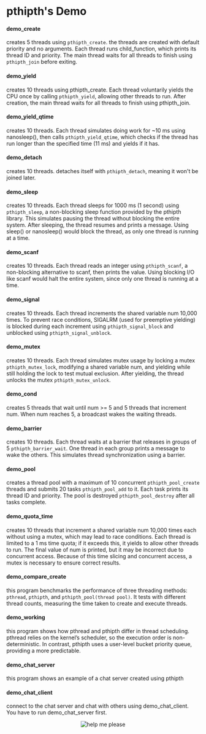 # pthipth's Demo

#### demo_create
creates 5 threads using ```pthipth_create```. the threads are created with default priority and no arguments.
Each thread runs child_function, which prints its thread ID and priority.
The main thread waits for all threads to finish using ```pthipth_join``` before exiting.

#### demo_yield
creates 10 threads using pthipth_create. Each thread voluntarily yields the CPU once by calling ```pthipth_yield```,
allowing other threads to run. After creation, the main thread waits for all threads to finish using pthipth_join.

#### demo_yield_qtime
creates 10 threads. Each thread simulates doing work for ~10 ms using nanosleep(),
then calls ```pthipth_yield_qtime```, which checks if the thread has run longer than the specified time (11 ms) and yields if it has.

#### demo_detach
creates 10 threads. detaches itself with ```pthipth_detach```, meaning it won't be joined later.
 
#### demo_sleep
creates 10 threads. Each thread sleeps for 1000 ms (1 second) using ```pthipth_sleep```,
a non-blocking sleep function provided by the pthipth library. This simulates pausing the thread without blocking the entire system.
After sleeping, the thread resumes and prints a message. Using sleep() or nanosleep() would block the thread, as only one thread is running at a time.

#### demo_scanf
creates 10 threads. Each thread reads an integer using ```pthipth_scanf```, a non-blocking alternative to scanf, then prints the value.
Using blocking I/O like scanf would halt the entire system, since only one thread is running at a time.

#### demo_signal
creates 10 threads. Each thread increments the shared variable num 10,000 times.
To prevent race conditions, SIGALRM (used for preemptive yielding) is blocked during each increment using ```pthipth_signal_block```
and unblocked using ```pthipth_signal_unblock```.

#### demo_mutex
creates 10 threads. Each thread simulates mutex usage by locking a mutex ```pthipth_mutex_lock```, modifying a shared variable num,
and yielding while still holding the lock to test mutual exclusion. After yielding, the thread unlocks the mutex ```pthipth_mutex_unlock```.
#### demo_cond
creates 5 threads that wait until num >= 5 and 5 threads that increment num. When num reaches 5, a broadcast wakes the waiting threads.

#### demo_barrier
creates 10 threads. Each thread waits at a barrier that releases in groups of 5 ```pthipth_barrier_wait```.
One thread in each group prints a message to wake the others. This simulates thread synchronization using a barrier.

#### demo_pool
creates a thread pool with a maximum of 10 concurrent ```pthipth_pool_create``` threads and submits 20 tasks ```pthipth_pool_add``` to it.
Each task prints its thread ID and priority. The pool is destroyed ```pthipth_pool_destroy``` after all tasks complete.

#### demo_quota_time
creates 10 threads that increment a shared variable num 10,000 times each without using a mutex, which may lead to race conditions.
Each thread is limited to a 1 ms time quota; if it exceeds this, it yields to allow other threads to run.
The final value of num is printed, but it may be incorrect due to concurrent access. 
Because of this time slicing and concurrent access, a mutex is necessary to ensure correct results.

#### demo_compare_create
this program benchmarks the performance of three threading methods: ```pthread```, ```pthipth```, and ```pthipth_pool(thread pool)```.
It tests with different thread counts, measuring the time taken to create and execute threads.

#### demo_working
this program shows how pthread and pthipth differ in thread scheduling. pthread relies on the kernel’s scheduler,
so the execution order is non-deterministic. In contrast, pthipth uses a user-level bucket priority queue, providing a more predictable.

#### demo_chat_server
this program shows an example of a chat server created using pthipth

#### demo_chat_client
connect to the chat server and chat with others using demo_chat_client. You have to run demo_chat_server first.

<p align="center">
  <img src="https://media.tenor.com/1UoL-HJFGDAAAAAi/pentol-stiker-pentol.gif" alt="้help me please" />
</p>
